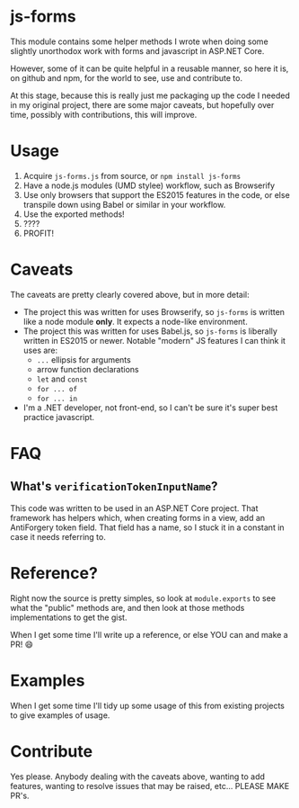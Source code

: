 # js-forms

This module contains some helper methods I wrote when doing some slightly unorthodox work with forms and javascript in ASP.NET Core.

However, some of it can be quite helpful in a reusable manner, so here it is, on github and npm, for the world to see, use and contribute to.

At this stage, because this is really just me packaging up the code I needed in my original project, there are some major caveats, but hopefully over time, possibly with contributions, this will improve.


# Usage

1. Acquire `js-forms.js` from source, or `npm install js-forms`
1. Have a node.js modules (UMD stylee) workflow, such as Browserify
1. Use only browsers that support the ES2015 features in the code, or else transpile down using Babel or similar in your workflow.
1. Use the exported methods!
1. ????
1. PROFIT!


# Caveats

The caveats are pretty clearly covered above, but in more detail:

- The project this was written for uses Browserify, so `js-forms` is written like a node module **only**. It expects a node-like environment.
- The project this was written for uses Babel.js, so `js-forms` is liberally written in ES2015 or newer. Notable "modern" JS features I can think it uses are:
    - `...` ellipsis for arguments
    - arrow function declarations
    - `let` and `const`
    - `for ... of`
    - `for ... in`
- I'm a .NET developer, not front-end, so I can't be sure it's super best practice javascript.


# FAQ

## What's `verificationTokenInputName`?

This code was written to be used in an ASP.NET Core project. That framework has helpers which, when creating forms in a view, add an AntiForgery token field. That field has a name, so I stuck it in a constant in case it needs referring to.


# Reference?

Right now the source is pretty simples, so look at `module.exports` to see what the "public" methods are, and then look at those methods implementations to get the gist.

When I get some time I'll write up a reference, or else YOU can and make a PR! :smile:


# Examples

When I get some time I'll tidy up some usage of this from existing projects to give examples of usage.


# Contribute

Yes please. Anybody dealing with the caveats above, wanting to add features, wanting to resolve issues that may be raised, etc... PLEASE MAKE PR's.

